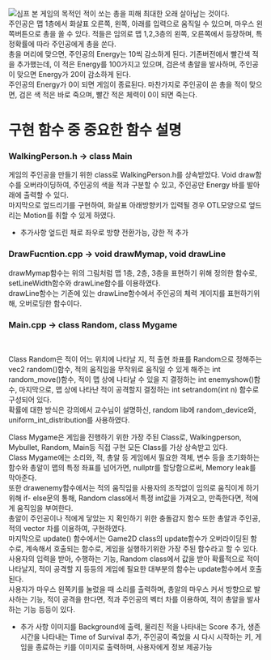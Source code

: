 ![심프](https://user-images.githubusercontent.com/15652602/64159918-efbac100-ce75-11e9-9b28-4efbe1b51284.png)
본 게임의 목적인 적이 쏘는 총을 피해 최대한 오래 살아남는 것이다.<br>
주인공은 맵 1층에서 화살표 오른쪽, 왼쪽, 아래를 입력으로 움직일 수 있으며, 마우스 왼쪽버튼으로 총을 쏠 수 있다. 적들은 임의로 맵 1,2,3층의 왼쪽, 오른쪽에서 등장하며,
특정확률에 따라 주인공에게 총을 쏜다.<br> 총을 머리에 맞으면, 주인공의 Energy는 10씩 감소하게 된다. 기존버전에서 빨간색 적을 추가했는데, 이 적은 Energy를 100가지고 있으며, 검은색 총알을 발사하며, 주인공이 맞으면 Energy가 20이 감소하게 된다.<br>
주인공의 Energy가 0이 되면 게임이 종료된다. 마찬가지로 주인공이 쏜 총을 적이 맞으면, 검은 색 적은 바로 죽으며, 빨간 적은 체력이 0이 되면 죽는다.<br>
<h1>구현 함수 중 중요한 함수 설명<br>
<h3>WalkingPerson.h -> class Main</h3>

게임의 주인공을 만들기 위한 class로 WalkingPerson.h를 상속받았다.
Void draw함수를 오버라이딩하여, 주인공의 색을 적과 구분할 수 있고, 주인공만 Energy
바를 발아래에 출력할 수 있다.<br> 마지막으로 엎드리기를 구현하여, 화살표 아래방향키가 입력될 경우 OTL모양으로 엎드리는 Motion를 취할 수 있게 하였다.
- 추가사항 엎드린 채로 좌우로 방향 전환가능, 강한 적 추가<br>
<h3>DrawFucntion.cpp -> void drawMymap, void drawLine</h3>

drawMymap함수는 위의 그림처럼 맵 1층, 2층, 3층을 표현하기 위해 정의한 함수로,
setLineWidth함수와 drawLine함수를 이용하였다.<br>
drawLine함수는 기존에 있는 drawLine함수에서 주인공의 체력 게이지를 표현하기위해,
오버로딩한 함수이다.<br>
<h3>Main.cpp -> class Random, class Mygame</h3><br>

Class Random은 적이 어느 위치에 나타날 지, 적 출현 좌표를 Random으로 정해주는
vec2 random()함수, 
적의 움직임을 무작위로 움직일 수 있게 해주는 int random_move()함수,
적이 맵 상에 나타날 수 있을 지 결정하는 int enemyshow()함수,
마지막으로, 맵 상에 나타난 적이 공격할지 결정하는 int setrandom(int n) 함수로 구성되어 있다.<br> 확률에 대한 방식은 강의에서 교수님이 설명하신, random lib에 random_device와, uniform_int_distribution를 사용하였다.

Class Mygame은 게임을 진행하기 위한 가장 주된 Class로, Walkingperson, Mybullet, Random, Main등 직접 구현 모든 Class를 가상 상속받고 있다.<br>
Class Mygame에는 소리와, 적, 총알 등 게임에서 필요한 객체, 변수 등을 초기화하는 함수와 총알이 맵의 특정 좌표를 넘어가면, nullptr를 할당함으로써, Memory leak를 막아준다. <br>
또한 drawenemy함수에서는 적의 움직임을 사용자의 조작없이 임의로 움직이게 하기위해 if- else문의 통해, Random class에서 특정 int값을 가져오고, 만족한다면, 적에게 움직임을 부여한다. <br>
총알이 주인공이나 적에게 닿았는 지 확인하기 위한 충돌감지 함수 또한 총알과 주인공, 적의 vector 차를 이용하여, 구현하였다.<br>
마지막으로 update() 함수에서는 Game2D class의 update함수가 오버라이딩된 함수로,
계속해서 호출되는 함수로, 게임을 실행하기위한 가장 주된 함수라고 할 수 있다.<br>
사용자의 입력을 받아, 수행하는 기능, Random class에서 값을 받아 확률적으로 적이 나타날지, 적이 공격할 지 등등의 게임에 필요한 대부분의 함수는 update함수에서 호출된다.<br> 사용자가 마우스 왼쪽키를 눌렀을 때 소리를 출력하며, 총알의 마우스 커서 방향으로 발사하는 기능, 적이 공격을 한다면, 적과 주인공의 벡터 차를 이용하여, 적이 총알을 발사하는 기능 등등이 있다.<br>
- 추가 사항 이미지를 Background에 출력, 물리친 적을 나타내는 Score 추가, 생존 시간을 나타내는 Time of Survival 추가, 주인공이 죽었을 시 다시 시작하는 키, 게임을 종료하는 키를 이미지로 출력하며, 사용자에게 정보 제공가능
